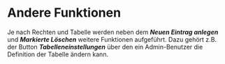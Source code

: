 # Andere Funktionen

Je nach Rechten und Tabelle werden neben dem ***Neuen Eintrag anlegen*** und ***Markierte Löschen*** weitere Funktionen aufgeführt. Dazu gehört z.B. der Button ***Tabelleneinstellungen*** über den ein Admin-Benutzer die Definition der Tabelle ändern kann.